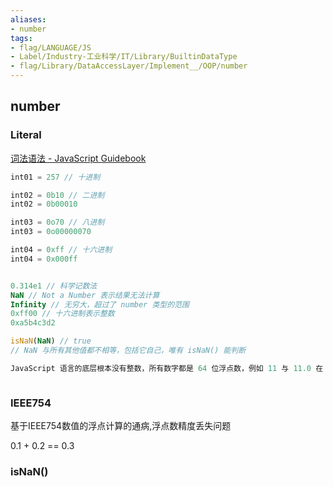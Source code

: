 ```yaml
---
aliases:
- number
tags:
- flag/LANGUAGE/JS
- Label/Industry-工业科学/IT/Library/BuiltinDataType
- flag/Library/DataAccessLayer/Implement__/OOP/number
---
```


## number


### Literal

[词法语法 - JavaScript Guidebook](https://tsejx.github.io/javascript-guidebook/basic-concept/lexical-grammar/lexical-grammar)


```js
int01 = 257 // 十进制

int02 = 0b10 // 二进制
int02 = 0b00010

int03 = 0o70 // 八进制
int03 = 0o00000070

int04 = 0xff // 十六进制
int04 = 0x000ff


0.314e1 // 科学记数法
NaN // Not a Number 表示结果无法计算
Infinity // 无穷大，超过了 number 类型的范围
0xff00 // 十六进制表示整数
0xa5b4c3d2

isNaN(NaN) // true
// NaN 与所有其他值都不相等，包括它自己，唯有 isNaN() 能判断

JavaScript 语言的底层根本没有整数，所有数字都是 64 位浮点数，例如 11 与 11.0 在 JS 底层其实是同一个数。



```

### IEEE754

基于IEEE754数值的浮点计算的通病,浮点数精度丢失问题

0.1 + 0.2 == 0.3


### isNaN()